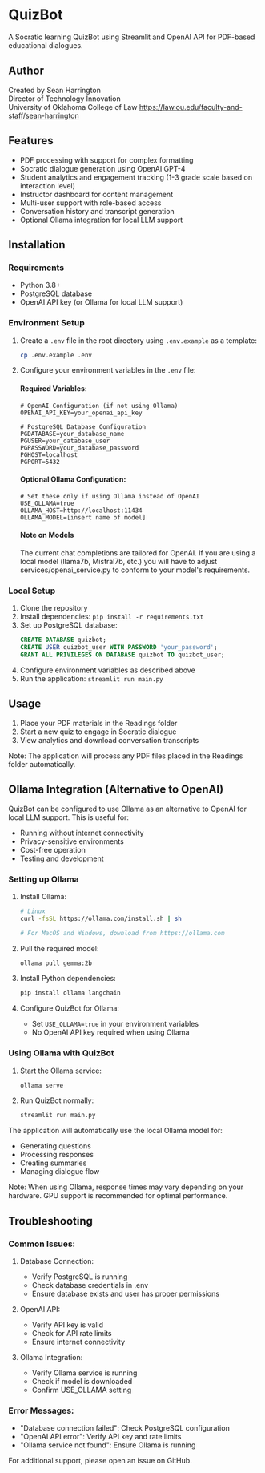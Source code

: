 # QuizBot

A Socratic learning QuizBot using Streamlit and OpenAI API for PDF-based educational dialogues.

## Author
Created by Sean Harrington  
Director of Technology Innovation  
University of Oklahoma College of Law
https://law.ou.edu/faculty-and-staff/sean-harrington

## Features
- PDF processing with support for complex formatting
- Socratic dialogue generation using OpenAI GPT-4
- Student analytics and engagement tracking (1-3 grade scale based on interaction level)
- Instructor dashboard for content management
- Multi-user support with role-based access
- Conversation history and transcript generation
- Optional Ollama integration for local LLM support

## Installation

### Requirements
- Python 3.8+
- PostgreSQL database
- OpenAI API key (or Ollama for local LLM support)

### Environment Setup

1. Create a `.env` file in the root directory using `.env.example` as a template:
   ```bash
   cp .env.example .env
   ```

2. Configure your environment variables in the `.env` file:

   #### Required Variables:
   ```env
   # OpenAI Configuration (if not using Ollama)
   OPENAI_API_KEY=your_openai_api_key

   # PostgreSQL Database Configuration
   PGDATABASE=your_database_name
   PGUSER=your_database_user
   PGPASSWORD=your_database_password
   PGHOST=localhost
   PGPORT=5432
   ```

   #### Optional Ollama Configuration:
   ```env
   # Set these only if using Ollama instead of OpenAI
   USE_OLLAMA=true
   OLLAMA_HOST=http://localhost:11434
   OLLAMA_MODEL=[insert name of model]
   ```

   #### Note on Models
   The current chat completions are tailored for OpenAI.  If you are using a local model (llama7b, Mistral7b, etc.) you will have to adjust services/openai_service.py to conform to your model's requirements.

### Local Setup
1. Clone the repository
2. Install dependencies: `pip install -r requirements.txt`
3. Set up PostgreSQL database:
   ```sql
   CREATE DATABASE quizbot;
   CREATE USER quizbot_user WITH PASSWORD 'your_password';
   GRANT ALL PRIVILEGES ON DATABASE quizbot TO quizbot_user;
   ```
4. Configure environment variables as described above
5. Run the application: `streamlit run main.py`

## Usage
1. Place your PDF materials in the Readings folder
2. Start a new quiz to engage in Socratic dialogue
3. View analytics and download conversation transcripts

Note: The application will process any PDF files placed in the Readings folder automatically.

## Ollama Integration (Alternative to OpenAI)

QuizBot can be configured to use Ollama as an alternative to OpenAI for local LLM support. This is useful for:
- Running without internet connectivity
- Privacy-sensitive environments
- Cost-free operation
- Testing and development

### Setting up Ollama

1. Install Ollama:
   ```bash
   # Linux
   curl -fsSL https://ollama.com/install.sh | sh
   
   # For MacOS and Windows, download from https://ollama.com
   ```

2. Pull the required model:
   ```bash
   ollama pull gemma:2b
   ```

3. Install Python dependencies:
   ```bash
   pip install ollama langchain
   ```

4. Configure QuizBot for Ollama:
   - Set `USE_OLLAMA=true` in your environment variables
   - No OpenAI API key required when using Ollama

### Using Ollama with QuizBot

1. Start the Ollama service:
   ```bash
   ollama serve
   ```

2. Run QuizBot normally:
   ```bash
   streamlit run main.py
   ```

The application will automatically use the local Ollama model for:
- Generating questions
- Processing responses
- Creating summaries
- Managing dialogue flow

Note: When using Ollama, response times may vary depending on your hardware. GPU support is recommended for optimal performance.

## Troubleshooting

### Common Issues:

1. Database Connection:
   - Verify PostgreSQL is running
   - Check database credentials in .env
   - Ensure database exists and user has proper permissions

2. OpenAI API:
   - Verify API key is valid
   - Check for API rate limits
   - Ensure internet connectivity

3. Ollama Integration:
   - Verify Ollama service is running
   - Check if model is downloaded
   - Confirm USE_OLLAMA setting

### Error Messages:

- "Database connection failed": Check PostgreSQL configuration
- "OpenAI API error": Verify API key and rate limits
- "Ollama service not found": Ensure Ollama is running

For additional support, please open an issue on GitHub.
